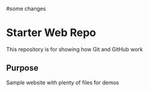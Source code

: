 #some changes
# Starter Web Repo


This repository is for showing how Git and GitHub work

## Purpose

Sample website with plenty of files for demos
